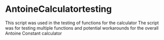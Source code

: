 # AntoineCalculatortesting
This script was used in the testing of functions for the calculator
The script was for testing multiple functions and potential workarounds for the overall Antoine Constant calculator
